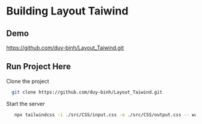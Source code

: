 # Building Layout Taiwind

## Demo

https://github.com/duy-binh/Layout_Taiwind.git

## Run Project Here

Clone the project

```bash
  git clone https://github.com/duy-binh/Layout_Taiwind.git
```

Start the server

```bash
   npx tailwindcss -i ./src/CSS/input.css -o ./src/CSS/output.css -- watch
```
